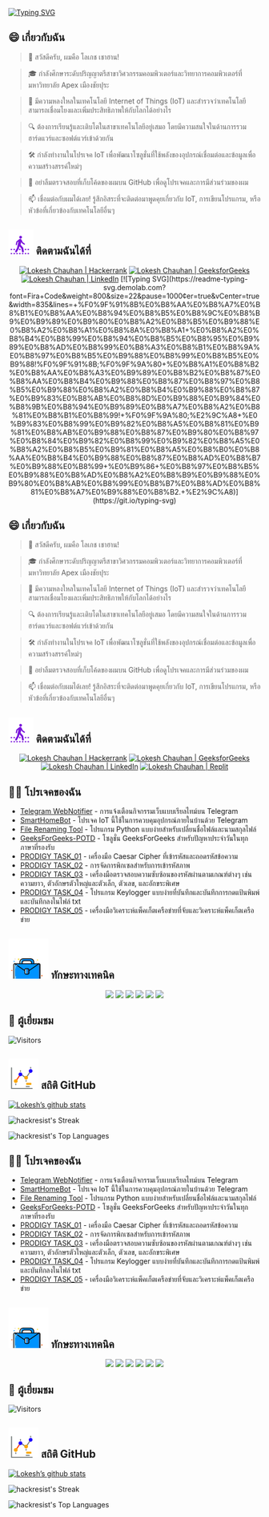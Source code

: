 [![Typing SVG](https://readme-typing-svg.demolab.com?font=Fira+Code&weight=800&size=22&pause=1000&center=true&vCenter=true&width=835&lines=+%F0%9F%91%8B%E0%B8%AA%E0%B8%A7%E0%B8%B1%E0%B8%AA%E0%B8%94%E0%B8%B5%E0%B8%9C%E0%B8%B9%E0%B9%89%E0%B9%80%E0%B8%A2%E0%B8%B5%E0%B9%88%E0%B8%A2%E0%B8%A1%E0%B8%8A%E0%B8%A1+%E0%B8%A2%E0%B8%B4%E0%B8%99%E0%B8%94%E0%B8%B5%E0%B8%95%E0%B9%89%E0%B8%AD%E0%B8%99%E0%B8%A3%E0%B8%B1%E0%B8%9A%E0%B8%97%E0%B8%B5%E0%B9%88%E0%B8%99%E0%B8%B5%E0%B9%88!%F0%9F%91%8B;%F0%9F%9A%80+%E0%B8%A1%E0%B8%B2%E0%B8%AA%E0%B8%A3%E0%B9%89%E0%B8%B2%E0%B8%87%E0%B8%AA%E0%B8%B4%E0%B9%88%E0%B8%87%E0%B8%97%E0%B8%B5%E0%B9%88%E0%B8%A2%E0%B8%B4%E0%B9%88%E0%B8%87%E0%B9%83%E0%B8%AB%E0%B8%8D%E0%B9%88%E0%B9%84%E0%B8%9B%E0%B8%94%E0%B9%89%E0%B8%A7%E0%B8%A2%E0%B8%81%E0%B8%B1%E0%B8%99!+%F0%9F%9A%80;%E2%9C%A8+%E0%B9%83%E0%B8%99%E0%B9%82%E0%B8%A5%E0%B8%81%E0%B9%81%E0%B8%AB%E0%B9%88%E0%B8%87%E0%B9%80%E0%B8%97%E0%B8%84%E0%B9%82%E0%B8%99%E0%B9%82%E0%B8%A5%E0%B8%A2%E0%B8%B5%E0%B9%81%E0%B8%A5%E0%B8%B0%E0%B8%AA%E0%B8%B4%E0%B9%88%E0%B8%87%E0%B8%AD%E0%B8%B7%E0%B9%88%E0%B8%99+%E0%B9%86+%E0%B8%97%E0%B8%B5%E0%B9%88%E0%B8%AD%E0%B8%A2%E0%B8%B9%E0%B9%88%E0%B9%80%E0%B8%AB%E0%B8%99%E0%B8%B7%E0%B8%AD%E0%B8%81%E0%B8%A7%E0%B9%88%E0%B8%B2.+%E2%9C%A8)](https://git.io/typing-svg)

## 😄 เกี่ยวกับฉัน
> 👋 สวัสดีครับ, ผมคือ โลเกช เชาฮาน!

> 🎓 กำลังศึกษาระดับปริญญาตรีสาขาวิศวกรรมคอมพิวเตอร์และวิทยาการคอมพิวเตอร์ที่มหาวิทยาลัย Apex เมืองชัยปุระ

> 🌟 มีความหลงใหลในเทคโนโลยี Internet of Things (IoT) และสำรวจว่าเทคโนโลยีสามารถเชื่อมโยงและเพิ่มประสิทธิภาพให้กับโลกได้อย่างไร

> 🔍 ต้องการเรียนรู้และเติบโตในสาขาเทคโนโลยีอยู่เสมอ โดยมีความสนใจในด้านการรวมฮาร์ดแวร์และซอฟต์แวร์เข้าด้วยกัน

> 🛠 กำลังทำงานในโปรเจค IoT เพื่อพัฒนาโซลูชั่นที่ใช้พลังของอุปกรณ์เชื่อมต่อและข้อมูลเพื่อความสร้างสรรค์ใหม่ๆ

> 🔭 อย่าลืมตรวจสอบที่เก็บโค้ดของผมบน GitHub เพื่อดูโปรเจคและการมีส่วนร่วมของผม

> 📫 เชื่อมต่อกับผมได้เลย! รู้สึกอิสระที่จะติดต่อมาพูดคุยเกี่ยวกับ IoT, การเขียนโปรแกรม, หรือหัวข้อที่เกี่ยวข้องกับเทคโนโลยีอื่นๆ

<!--
<p align="center">
  <a href="https://www.linkedin.com/in/lokeshchauhanapex/"><img src="https://img.shields.io/badge/Linkedin-10000?style=plastic&logo=LinkedIn&logoColor=FFFFFF&labelColor=2A79D7&color=2A79D7" alt="Lokesh Chauhan | LinkedIn"/></a>
-->
  
## ![ติดตามฉัน](/icon/follow.svg) ติดตามฉันได้ที่ 
<p align="center">
    <a href="https://www.hackerrank.com/profile/lokeshchauhan"><img src="https://img.shields.io/badge/Hackerrank-100000?style=plastic&logo=hackerrank&logoColor=FFFFFF&labelColor=42BA3D&color=0EA608" alt="Lokesh Chauhan | Hackerrank"/></a>
    <a href="https://auth.geeksforgeeks.org/user/lokeshchauhan"><img src="https://img.shields.io/badge/GeeksforGeeks-100000?style=plastic&logo=geeksforgeeks&logoColor=FFFFFF&labelColor=42BA3D&color=23891F" alt="Lokesh Chauhan | GeeksforGeeks"/></a>
  <a href="https://www.linkedin.com/in/lokeshchauhanapex/"><img src="https://img.shields.io/badge/Linkedin-10000?style=plastic&logo=LinkedIn&logoColor=FFFFFF&labelColor=2A79D7&color=2A79D7" alt="Lokesh Chauhan | LinkedIn"/></a>
[![Typing SVG](https://readme-typing-svg.demolab.com?font=Fira+Code&weight=800&size=22&pause=1000&center=true&vCenter=true&width=835&lines=+%F0%9F%91%8B%E0%B8%AA%E0%B8%A7%E0%B8%B1%E0%B8%AA%E0%B8%94%E0%B8%B5%E0%B8%9C%E0%B8%B9%E0%B9%89%E0%B9%80%E0%B8%A2%E0%B8%B5%E0%B9%88%E0%B8%A2%E0%B8%A1%E0%B8%8A%E0%B8%A1+%E0%B8%A2%E0%B8%B4%E0%B8%99%E0%B8%94%E0%B8%B5%E0%B8%95%E0%B9%89%E0%B8%AD%E0%B8%99%E0%B8%A3%E0%B8%B1%E0%B8%9A%E0%B8%97%E0%B8%B5%E0%B9%88%E0%B8%99%E0%B8%B5%E0%B9%88!%F0%9F%91%8B;%F0%9F%9A%80+%E0%B8%A1%E0%B8%B2%E0%B8%AA%E0%B8%A3%E0%B9%89%E0%B8%B2%E0%B8%87%E0%B8%AA%E0%B8%B4%E0%B9%88%E0%B8%87%E0%B8%97%E0%B8%B5%E0%B9%88%E0%B8%A2%E0%B8%B4%E0%B9%88%E0%B8%87%E0%B9%83%E0%B8%AB%E0%B8%8D%E0%B9%88%E0%B9%84%E0%B8%9B%E0%B8%94%E0%B9%89%E0%B8%A7%E0%B8%A2%E0%B8%81%E0%B8%B1%E0%B8%99!+%F0%9F%9A%80;%E2%9C%A8+%E0%B9%83%E0%B8%99%E0%B9%82%E0%B8%A5%E0%B8%81%E0%B9%81%E0%B8%AB%E0%B9%88%E0%B8%87%E0%B9%80%E0%B8%97%E0%B8%84%E0%B9%82%E0%B8%99%E0%B9%82%E0%B8%A5%E0%B8%A2%E0%B8%B5%E0%B9%81%E0%B8%A5%E0%B8%B0%E0%B8%AA%E0%B8%B4%E0%B9%88%E0%B8%87%E0%B8%AD%E0%B8%B7%E0%B9%88%E0%B8%99+%E0%B9%86+%E0%B8%97%E0%B8%B5%E0%B9%88%E0%B8%AD%E0%B8%A2%E0%B8%B9%E0%B9%88%E0%B9%80%E0%B8%AB%E0%B8%99%E0%B8%B7%E0%B8%AD%E0%B8%81%E0%B8%A7%E0%B9%88%E0%B8%B2.+%E2%9C%A8)](https://git.io/typing-svg)

## 😄 เกี่ยวกับฉัน
> 👋 สวัสดีครับ, ผมคือ โลเกช เชาฮาน!

> 🎓 กำลังศึกษาระดับปริญญาตรีสาขาวิศวกรรมคอมพิวเตอร์และวิทยาการคอมพิวเตอร์ที่มหาวิทยาลัย Apex เมืองชัยปุระ

> 🌟 มีความหลงใหลในเทคโนโลยี Internet of Things (IoT) และสำรวจว่าเทคโนโลยีสามารถเชื่อมโยงและเพิ่มประสิทธิภาพให้กับโลกได้อย่างไร

> 🔍 ต้องการเรียนรู้และเติบโตในสาขาเทคโนโลยีอยู่เสมอ โดยมีความสนใจในด้านการรวมฮาร์ดแวร์และซอฟต์แวร์เข้าด้วยกัน

> 🛠 กำลังทำงานในโปรเจค IoT เพื่อพัฒนาโซลูชั่นที่ใช้พลังของอุปกรณ์เชื่อมต่อและข้อมูลเพื่อความสร้างสรรค์ใหม่ๆ

> 🔭 อย่าลืมตรวจสอบที่เก็บโค้ดของผมบน GitHub เพื่อดูโปรเจคและการมีส่วนร่วมของผม

> 📫 เชื่อมต่อกับผมได้เลย! รู้สึกอิสระที่จะติดต่อมาพูดคุยเกี่ยวกับ IoT, การเขียนโปรแกรม, หรือหัวข้อที่เกี่ยวข้องกับเทคโนโลยีอื่นๆ

<!--
<p align="center">
  <a href="https://www.linkedin.com/in/lokeshchauhanapex/"><img src="https://img.shields.io/badge/Linkedin-10000?style=plastic&logo=LinkedIn&logoColor=FFFFFF&labelColor=2A79D7&color=2A79D7" alt="Lokesh Chauhan | LinkedIn"/></a>
-->
  
## ![ติดตามฉัน](/icon/follow.svg) ติดตามฉันได้ที่ 
<p align="center">
    <a href="https://www.hackerrank.com/profile/lokeshchauhan"><img src="https://img.shields.io/badge/Hackerrank-100000?style=plastic&logo=hackerrank&logoColor=FFFFFF&labelColor=42BA3D&color=0EA608" alt="Lokesh Chauhan | Hackerrank"/></a>
    <a href="https://auth.geeksforgeeks.org/user/lokeshchauhan"><img src="https://img.shields.io/badge/GeeksforGeeks-100000?style=plastic&logo=geeksforgeeks&logoColor=FFFFFF&labelColor=42BA3D&color=23891F" alt="Lokesh Chauhan | GeeksforGeeks"/></a>
  <a href="https://www.linkedin.com/in/lokeshchauhanapex/"><img src="https://img.shields.io/badge/Linkedin-10000?style=plastic&logo=LinkedIn&logoColor=FFFFFF&labelColor=2A79D7&color=2A79D7" alt="Lokesh Chauhan | LinkedIn"/></a>
    <a href="https://replit.com/@HackResist"><img src="https://img.shields.io/badge/Replit-100000?style=plastic&logo=replit&logoColor=f26207&labelColor=051E59&color=0e1525" alt="Lokesh Chauhan | Replit"/></a>
</p>

## 👨‍💻 โปรเจคของฉัน
* [Telegram WebNotifier](https://github.com/HackResist/Telegram_WebNotifier) - การแจ้งเตือนกิจกรรมเว็บแบบเรียลไทม์บน Telegram
* [SmartHomeBot](https://github.com/HackResist/SmartHomeBot) - โปรเจค IoT นี้ใช้ในการควบคุมอุปกรณ์ภายในบ้านด้วย Telegram
* [File Renaming Tool](https://github.com/HackResist/File-Renaming-Tool) - โปรแกรม Python แบบง่ายสำหรับเปลี่ยนชื่อไฟล์และนามสกุลไฟล์
* [GeeksForGeeks-POTD](https://github.com/HackResist/GeeksForGeeks-POTD) - โซลูชั่น GeeksForGeeks สำหรับปัญหาประจำวันในทุกภาษาที่รองรับ
* [PRODIGY TASK_01](https://github.com/HackResist/PRODIGY_CS_01) - เครื่องมือ Caesar Cipher ที่เข้ารหัสและถอดรหัสข้อความ
* [PRODIGY TASK_02](https://github.com/HackResist/PRODIGY_CS_02) - การจัดการพิกเซลสำหรับการเข้ารหัสภาพ
* [PRODIGY TASK_03](https://github.com/HackResist/PRODIGY_CS_03) - เครื่องมือตรวจสอบความซับซ้อนของรหัสผ่านตามเกณฑ์ต่างๆ เช่น ความยาว, ตัวอักษรตัวใหญ่และตัวเล็ก, ตัวเลข, และอักขระพิเศษ
* [PRODIGY TASK_04](https://github.com/HackResist/PRODIGY_CS_04) - โปรแกรม Keylogger แบบง่ายที่บันทึกและบันทึกการกดแป้นพิมพ์และบันทึกลงในไฟล์ txt
* [PRODIGY TASK_05](https://github.com/HackResist/PRODIGY_CS_05) - เครื่องมือวิเคราะห์แพ็คเก็ตเครือข่ายที่จับและวิเคราะห์แพ็คเก็ตเครือข่าย

## ![ทักษะทางเทคนิค](/icon/Skill.svg) ทักษะทางเทคนิค
<p align="center">
  <a href="https://www.open-std.org/JTC1/SC22/WG14/">
    <img src="https://skillicons.dev/icons?i=c" /></a>
 <a href="https://www.oracle.com/java/">
    <img src="https://skillicons.dev/icons?i=java" /></a>
 <a href="https://isocpp.org/">
    <img src="https://skillicons.dev/icons?i=cpp" /></a>
<a href="https://www.python.org/">
    <img src="https://skillicons.dev/icons?i=py" /></a>
<a href="https://www.gnu.org/software/bash/">
    <img src="https://skillicons.dev/icons?i=bash" /></a>
  <a href="https://ecma-international.org/publications-and-standards/standards/ecma-262/">
    <img src="https://skillicons.dev/icons?i=js" /></a>
</p>

## 👀 ผู้เยี่ยมชม
![Visitors](https://moe-counter.glitch.me/get/@HackResist?theme=rule34)

## ![สถิติ GitHub](/icon/graph.svg) สถิติ GitHub 
[![Lokesh’s github stats](https://github-readme-stats.vercel.app/api?username=HackResist&show_icons=true&theme=dark&count_private=true)](https://github.com/HackResist)

![hackresist's Streak](https://github-readme-streak-stats.herokuapp.com/?user=hackresist&theme=cobalt&hide_border=false)

![hackresist's Top Languages](https://github-readme-stats.vercel.app/api/top-langs/?username=hackresist&theme=cobalt&show_icons=true&hide_border=false&layout=compact)
</p>

## 👨‍💻 โปรเจคของฉัน
* [Telegram WebNotifier](https://github.com/HackResist/Telegram_WebNotifier) - การแจ้งเตือนกิจกรรมเว็บแบบเรียลไทม์บน Telegram
* [SmartHomeBot](https://github.com/HackResist/SmartHomeBot) - โปรเจค IoT นี้ใช้ในการควบคุมอุปกรณ์ภายในบ้านด้วย Telegram
* [File Renaming Tool](https://github.com/HackResist/File-Renaming-Tool) - โปรแกรม Python แบบง่ายสำหรับเปลี่ยนชื่อไฟล์และนามสกุลไฟล์
* [GeeksForGeeks-POTD](https://github.com/HackResist/GeeksForGeeks-POTD) - โซลูชั่น GeeksForGeeks สำหรับปัญหาประจำวันในทุกภาษาที่รองรับ
* [PRODIGY TASK_01](https://github.com/HackResist/PRODIGY_CS_01) - เครื่องมือ Caesar Cipher ที่เข้ารหัสและถอดรหัสข้อความ
* [PRODIGY TASK_02](https://github.com/HackResist/PRODIGY_CS_02) - การจัดการพิกเซลสำหรับการเข้ารหัสภาพ
* [PRODIGY TASK_03](https://github.com/HackResist/PRODIGY_CS_03) - เครื่องมือตรวจสอบความซับซ้อนของรหัสผ่านตามเกณฑ์ต่างๆ เช่น ความยาว, ตัวอักษรตัวใหญ่และตัวเล็ก, ตัวเลข, และอักขระพิเศษ
* [PRODIGY TASK_04](https://github.com/HackResist/PRODIGY_CS_04) - โปรแกรม Keylogger แบบง่ายที่บันทึกและบันทึกการกดแป้นพิมพ์และบันทึกลงในไฟล์ txt
* [PRODIGY TASK_05](https://github.com/HackResist/PRODIGY_CS_05) - เครื่องมือวิเคราะห์แพ็คเก็ตเครือข่ายที่จับและวิเคราะห์แพ็คเก็ตเครือข่าย

## ![ทักษะทางเทคนิค](/icon/Skill.svg) ทักษะทางเทคนิค
<p align="center">
  <a href="https://www.open-std.org/JTC1/SC22/WG14/">
    <img src="https://skillicons.dev/icons?i=c" /></a>
 <a href="https://www.oracle.com/java/">
    <img src="https://skillicons.dev/icons?i=java" /></a>
 <a href="https://isocpp.org/">
    <img src="https://skillicons.dev/icons?i=cpp" /></a>
<a href="https://www.python.org/">
    <img src="https://skillicons.dev/icons?i=py" /></a>
<a href="https://www.gnu.org/software/bash/">
    <img src="https://skillicons.dev/icons?i=bash" /></a>
  <a href="https://ecma-international.org/publications-and-standards/standards/ecma-262/">
    <img src="https://skillicons.dev/icons?i=js" /></a>
</p>

## 👀 ผู้เยี่ยมชม
![Visitors](https://moe-counter.glitch.me/get/@HackResist?theme=rule34)

## ![สถิติ GitHub](/icon/graph.svg) สถิติ GitHub 
[![Lokesh’s github stats](https://github-readme-stats.vercel.app/api?username=HackResist&show_icons=true&theme=dark&count_private=true)](https://github.com/HackResist)

![hackresist's Streak](https://github-readme-streak-stats.herokuapp.com/?user=hackresist&theme=cobalt&hide_border=false)

![hackresist's Top Languages](https://github-readme-stats.vercel.app/api/top-langs/?username=hackresist&theme=cobalt&show_icons=true&hide_border=false&layout=compact)
